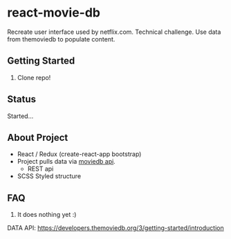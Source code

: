 # react-movie-db
Recreate user interface used by netflix.com. 
Technical challenge. Use data from themoviedb to populate content. 

## Getting Started
1. Clone repo!


## Status
Started...

## About Project
* React / Redux (create-react-app bootstrap)
* Project pulls data via [moviedb api](https://developers.themoviedb.org/3/getting-started/introduction). 
    * REST api
* SCSS Styled structure 

## FAQ
1. It does nothing yet :)

DATA API:
https://developers.themoviedb.org/3/getting-started/introduction




